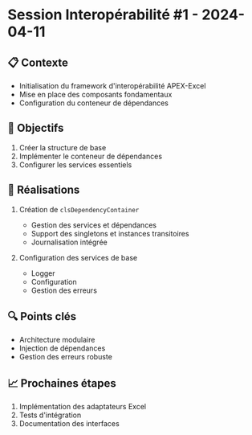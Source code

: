 # Session Interopérabilité #1 - 2024-04-11

## 📋 Contexte
- Initialisation du framework d'interopérabilité APEX-Excel
- Mise en place des composants fondamentaux
- Configuration du conteneur de dépendances

## 🎯 Objectifs
1. Créer la structure de base
2. Implémenter le conteneur de dépendances
3. Configurer les services essentiels

## 📝 Réalisations
1. Création de `clsDependencyContainer`
   - Gestion des services et dépendances
   - Support des singletons et instances transitoires
   - Journalisation intégrée

2. Configuration des services de base
   - Logger
   - Configuration
   - Gestion des erreurs

## 🔍 Points clés
- Architecture modulaire
- Injection de dépendances
- Gestion des erreurs robuste

## 📈 Prochaines étapes
1. Implémentation des adaptateurs Excel
2. Tests d'intégration
3. Documentation des interfaces 